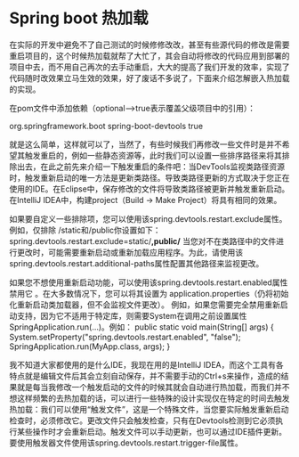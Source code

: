 # Spring boot 热加载



在实际的开发中避免不了自己测试的时候修修改改，甚至有些源代码的修改是需要重启项目的，这个时候热加载就帮了大忙了，其会自动将修改的代码应用到部署的项目中去，而不用自己再次的去手动重启，大大的提高了我们开发的效率，实现了代码随时改效果立马生效的效果，好了废话不多说了，下面来介绍怎解嵌入热加载的实现。

在pom文件中添加依赖（optional-->true表示覆盖父级项目中的引用）：

<dependency> 
 <groupId> org.springframework.boot </ groupId> 
 <artifactId> spring-boot-devtools </ artifactId> 
 <optional> true </ optional> 
 </ dependency>

就是这么简单，这样就可以了，当然了，有些时候我们再修改一些文件时是并不希望其触发重启的，例如一些静态资源等，此时我们可以设置一些排序路径来将其排除出去，在此之前先来介绍一下触发重启的条件吧：当DevTools监视类路径资源时，触发重新启动的唯一方法是更新类路径。导致类路径更新的方式取决于您正在使用的IDE。在Eclipse中，保存修改的文件将导致类路径被更新并触发重新启动。在IntelliJ IDEA中，构建project（Build -> Make Project）将具有相同的效果。

如果要自定义一些排除项，您可以使用该spring.devtools.restart.exclude属性。例如，仅排除 /static和/public你设置如下：
 spring.devtools.restart.exclude=static/**,public/**
 当您对不在类路径中的文件进行更改时，可能需要重新启动或重新加载应用程序。为此，请使用该 spring.devtools.restart.additional-paths属性配置其他路径来监视更改。

如果您不想使用重新启动功能，可以使用该spring.devtools.restart.enabled属性禁用它 。在大多数情况下，您可以将其设置为 application.properties（仍将初始化重新启动类加载器，但不会监视文件更改）。
 例如，如果您需要完全禁用重新启动支持，因为它不适用于特定库，则需要System在调用之前设置属性 SpringApplication.run(…​)。例如：
 public static void main(String[] args) {
   System.setProperty("spring.devtools.restart.enabled", "false");
   SpringApplication.run(MyApp.class, args);
 }

我不知道大家都使用的是什么IDE，我现在用的是IntelliJ IDEA，而这个工具有各特点就是编辑文件后其会立刻自动保存，并不需要手动的Ctrl+s来操作，造成的结果就是每当我修改一个触发启动的文件的时候其就会自动进行热加载，而我们并不想这样频繁的去热加载的话，可以进行一些特殊的设计实现仅在特定的时间去触发热加载：我们可以使用“触发文件”，这是一个特殊文件，当您要实际触发重新启动检查时，必须修改它。更改文件只会触发检查，只有在Devtools检测到它必须执行某些操作时才会重新启动。触发文件可以手动更新，也可以通过IDE插件更新。要使用触发器文件使用该spring.devtools.restart.trigger-file属性。